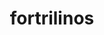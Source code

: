 ---
title: "fortrilinos"
layout: cache
categories: [package, develop-2024-02-18]
meta: {"versions": ["2.3.0"], "compilers": ["cce@=15.0.1", "gcc@=10.3.0", "gcc@=11.4.0", "gcc@=9.4.0", "oneapi@=2024.0.0"], "oss": ["rhel8", "sle_hpc15", "ubuntu20.04", "ubuntu22.04"], "platforms": ["linux"], "targets": ["neoverse_v1", "neoverse_v2", "ppc64le", "x86_64_v3", "x86_64_v4", "zen4"], "stacks": ["e4s", "e4s-cray-rhel", "e4s-cray-sles", "e4s-neoverse-v2", "e4s-neoverse_v1", "e4s-oneapi", "e4s-power", "root"], "num_specs": 7, "num_specs_by_stack": {"e4s-cray-rhel": 1, "root": 7, "e4s-cray-sles": 1, "e4s-neoverse_v1": 1, "e4s-power": 1, "e4s": 1, "e4s-neoverse-v2": 1, "e4s-oneapi": 1}}
spec_details: [{"hash": "oot4esjbs6jku72itslterczvy6gq2lp", "compiler": "cce@=15.0.1", "versions": ["2.3.0"], "os": "rhel8", "platform": "linux", "target": "zen4", "variants": ["build_system=cmake", "build_type=Release", "generator=make", "~hl", "~ipo", "+shared"], "stacks": ["e4s-cray-rhel", "root"], "size": "-", "tarball": "https://binaries.spack.io/releases/develop-2024-02-18/build_cache/linux-rhel8-zen4/cce-15.0.1/fortrilinos-2.3.0/linux-rhel8-zen4-cce-15.0.1-fortrilinos-2.3.0-oot4esjbs6jku72itslterczvy6gq2lp.spack"}, {"hash": "b4trdtxq5wv4ppdu5na4i4ikllyiftv5", "compiler": "gcc@=10.3.0", "versions": ["2.3.0"], "os": "sle_hpc15", "platform": "linux", "target": "x86_64_v4", "variants": ["build_system=cmake", "build_type=Release", "generator=make", "~hl", "~ipo", "+shared"], "stacks": ["e4s-cray-sles", "root"], "size": "-", "tarball": "https://binaries.spack.io/releases/develop-2024-02-18/build_cache/linux-sle_hpc15-x86_64_v4/gcc-10.3.0/fortrilinos-2.3.0/linux-sle_hpc15-x86_64_v4-gcc-10.3.0-fortrilinos-2.3.0-b4trdtxq5wv4ppdu5na4i4ikllyiftv5.spack"}, {"hash": "aekh3wrygu4dbbkvr35jrvtyo2pevmmn", "compiler": "gcc@=11.4.0", "versions": ["2.3.0"], "os": "ubuntu20.04", "platform": "linux", "target": "neoverse_v1", "variants": ["build_system=cmake", "build_type=Release", "generator=make", "+hl", "~ipo", "+shared"], "stacks": ["root", "e4s-neoverse_v1"], "size": "-", "tarball": "https://binaries.spack.io/releases/develop-2024-02-18/build_cache/linux-ubuntu20.04-neoverse_v1/gcc-11.4.0/fortrilinos-2.3.0/linux-ubuntu20.04-neoverse_v1-gcc-11.4.0-fortrilinos-2.3.0-aekh3wrygu4dbbkvr35jrvtyo2pevmmn.spack"}, {"hash": "42bepi3fpdwqvyvsxuhomt54j42myjs5", "compiler": "gcc@=9.4.0", "versions": ["2.3.0"], "os": "ubuntu20.04", "platform": "linux", "target": "ppc64le", "variants": ["build_system=cmake", "build_type=Release", "generator=make", "+hl", "~ipo", "+shared"], "stacks": ["e4s-power", "root"], "size": "-", "tarball": "https://binaries.spack.io/releases/develop-2024-02-18/build_cache/linux-ubuntu20.04-ppc64le/gcc-9.4.0/fortrilinos-2.3.0/linux-ubuntu20.04-ppc64le-gcc-9.4.0-fortrilinos-2.3.0-42bepi3fpdwqvyvsxuhomt54j42myjs5.spack"}, {"hash": "dspnqr5qlgfgm5yyuhw4v6wdttrdedxt", "compiler": "gcc@=11.4.0", "versions": ["2.3.0"], "os": "ubuntu20.04", "platform": "linux", "target": "x86_64_v3", "variants": ["build_system=cmake", "build_type=Release", "generator=make", "+hl", "~ipo", "+shared"], "stacks": ["root", "e4s"], "size": "-", "tarball": "https://binaries.spack.io/releases/develop-2024-02-18/build_cache/linux-ubuntu20.04-x86_64_v3/gcc-11.4.0/fortrilinos-2.3.0/linux-ubuntu20.04-x86_64_v3-gcc-11.4.0-fortrilinos-2.3.0-dspnqr5qlgfgm5yyuhw4v6wdttrdedxt.spack"}, {"hash": "zrskigrmdmfoqvlkgehnt3lykzakg3y2", "compiler": "gcc@=11.4.0", "versions": ["2.3.0"], "os": "ubuntu22.04", "platform": "linux", "target": "neoverse_v2", "variants": ["build_system=cmake", "build_type=Release", "generator=make", "+hl", "~ipo", "+shared"], "stacks": ["e4s-neoverse-v2", "root"], "size": "-", "tarball": "https://binaries.spack.io/releases/develop-2024-02-18/build_cache/linux-ubuntu22.04-neoverse_v2/gcc-11.4.0/fortrilinos-2.3.0/linux-ubuntu22.04-neoverse_v2-gcc-11.4.0-fortrilinos-2.3.0-zrskigrmdmfoqvlkgehnt3lykzakg3y2.spack"}, {"hash": "gtaxg6fwlmz6tplukmvk5xuoiozvxl5w", "compiler": "oneapi@=2024.0.0", "versions": ["2.3.0"], "os": "ubuntu22.04", "platform": "linux", "target": "x86_64_v3", "variants": ["build_system=cmake", "build_type=Release", "generator=make", "+hl", "~ipo", "+shared"], "stacks": ["e4s-oneapi", "root"], "size": "-", "tarball": "https://binaries.spack.io/releases/develop-2024-02-18/build_cache/linux-ubuntu22.04-x86_64_v3/oneapi-2024.0.0/fortrilinos-2.3.0/linux-ubuntu22.04-x86_64_v3-oneapi-2024.0.0-fortrilinos-2.3.0-gtaxg6fwlmz6tplukmvk5xuoiozvxl5w.spack"}]
---
